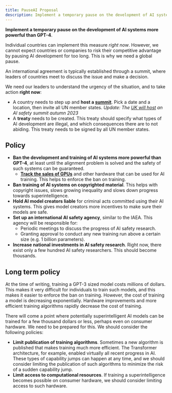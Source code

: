```yaml
---
title: PauseAI Proposal
description: Implement a temporary pause on the development of AI systems more powerful than GPT-4, ban training on copyrighted material, hold model creators liable.
---
```


**Implement a temporary pause on the development of AI systems more powerful than GPT-4**.

Individual countries can implement this measure _right now_.
However, we cannot expect countries or companies to risk their competitive advantage by pausing AI development for too long.
This is why we need a global pause.

An international agreement is typically established through a summit, where leaders of countries meet to discuss the issue and make a decision.

We need our leaders to understand the urgency of the situation, and to take action **right now**:

- A country needs to step up and **host a [summit](/summit)**. Pick a date and a location, then invite all UN member states. _Update: The [UK will host](https://www.gov.uk/government/news/uk-to-host-first-global-summit-on-artificial-intelligence) an AI safety summit autumn 2023_
- A **treaty** needs to be created. This treaty should specify what types of AI development are illegal, and which consequences there are to not abiding. This treaty needs to be signed by all UN member states.

## Policy

- **Ban the development and training of AI systems more powerful than GPT-4**, at least until the alignment problem is solved and the safety of such systems can be guaranteed.
  - [**Track the sales of GPUs**](https://arxiv.org/abs/2303.11341) and other hardware that can be used for AI training. This helps to enforce the ban on training.
- **Ban training of AI systems on copyrighted material**. This helps with copyright issues, slows growing inequality and slows down progress towards superintelligence.
- **Hold AI model creators liable** for criminal acts committed using their AI systems. This gives model creators more incentives to make sure their models are safe.
- **Set up an international AI safety agency**, similar to the IAEA. This agency will be responsible for:
  - Periodic meetings to discuss the progress of AI safety research.
  - Granting approval to conduct any new training run above a certain size (e.g. 1 billion parameters).
- **Increase national investments in AI safety research**. Right now, there exist only a few hundred AI safety researchers. This should become thousands.

## Long term policy

At the time of writing, training a GPT-3 sized model costs millions of dollars.
This makes it very difficult for individuals to train such models, and this makes it easier to enforce the ban on training.
However, the cost of training a model is decreasing exponentially.
Hardware improvements and more efficient training algorithms rapidly decrease the cost of training.

There will come a point where potentially superintelligent AI models can be trained for a few thousand dollars or less, perhaps even on consumer hardware.
We need to be prepared for this.
We should consider the following policies:

- **Limit publication of training algorithms**. Sometimes a new algorithm is published that makes training much more efficient. The Transformer architecture, for example, enabled virtually all recent progress in AI. These types of capability jumps can happen at any time, and we should consider limiting the publication of such algorithms to minimize the risk of a sudden capability jump.
- **Limit access to computational resources**. If training a superintelligence becomes possible on consumer hardware, we should consider limiting access to such hardware.
